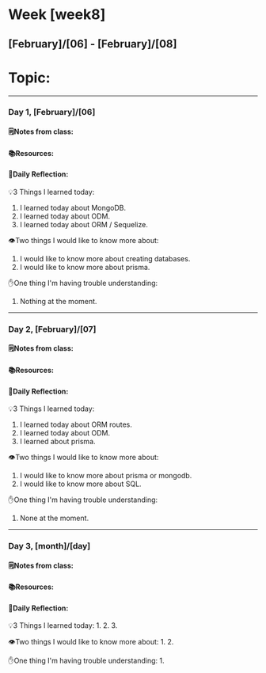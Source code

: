 # Week [week8]
## [February]/[06] - [February]/[08]

# Topic:

___

### Day 1, [February]/[06]

#### 🗒️Notes from class:

#### 📚Resources:


#### 💭Daily Reflection:

💡3 Things I learned today:
1. I learned today about MongoDB.
2. I learned today about ODM.
3. I learned today about ORM / Sequelize.

👁️Two things I would like to know more about:
1. I would like to know more about creating databases.
2. I would like to know more about prisma.

✋One thing I'm having trouble understanding:
1. Nothing at the moment.


___

### Day 2, [February]/[07] 

#### 🗒️Notes from class:

#### 📚Resources:


#### 💭Daily Reflection:

💡3 Things I learned today:
1. I learned today about ORM routes.
2. I learned today about ODM.
3. I learned about prisma.

👁️Two things I would like to know more about:
1. I would like to know more about prisma or mongodb.
2. I would like to know more about SQL.

✋One thing I'm having trouble understanding:
1. None at the moment.

___

### Day 3, [month]/[day]
#### 🗒️Notes from class:

#### 📚Resources:


#### 💭Daily Reflection:

💡3 Things I learned today:
1. 
2. 
3. 

👁️Two things I would like to know more about:
1. 
2. 

✋One thing I'm having trouble understanding:
1. 
 

